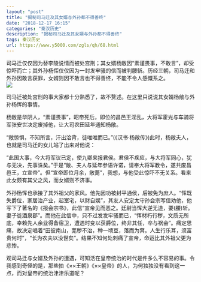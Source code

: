 ```yaml
---
layout: "post"
title: "揭秘司马迁及其女婿与外孙都不得善终"
date: "2018-12-17 16:15"
categories: "秦汉历史"
description: "揭秘司马迁及其女婿与外孙都不得善终"
tags: 秦汉历史
url: https://www.y5000.com/zgls/qh/68.html
---
```






司马迁仅仅因为替李陵说情而被处宫刑；其女婿杨敞因“素谨畏事，不敢言”，却受惊吓而亡；其外孙杨恽仅仅因为一封发牢骚的信而被判腰斩。历经三朝，司马迁和外孙因敢言获罪，女婿则因不敢言也不得善终，不能不令人感慨系之。  
[![](https://img.y5000.com/uploads/allimg/120425/2-120425151K1O1.jpg)](https://www.y5000.com)  
  
司马迁被处宫刑的事大家都十分熟悉了，故不赘述。在这里只说说其女婿杨敞与外孙杨恽的事情。  
  
杨敞是华阴人，“素谨畏事”，昭帝死后，即位的昌邑王淫乱，大将军霍光与车骑将军张安世决定废掉他，让大司农田延年通知杨敞。  
  
“敞惊惧，不知所言，汗出洽背，徒唯唯而已。”(《汉书·杨敞传》)此时，杨敞夫人，也就是司马迁的女儿站了出来对他说：  
  
“此国大事，今大将军议已定，使九卿来报君侯。君侯不疾应，与大将军同心，犹与无决，先事诛矣。”于是“敞、夫人与延年参语许诺，请奉大将军教令，遂共废昌邑王，立宣帝”。但“宣帝即位月余，敞薨”，我想，与他受此惊吓不无关系。看来此女颇有其父之风，而女婿则不济事。  
  
外孙杨恽也承接了其外祖父的家风。他先因功被封平通侯，后被免为庶人。“恽既失爵位，家居治产业，起室宅，以财自娱”，其友人安定太守孙会宗写信劝他，他写下了著名的《报会宗书》，此信“宣帝见而恶之。廷尉当恽大逆无道，要(腰)斩。妻子徙酒泉郡”。而他在此信中，只不过发发牢骚而已，“恽材朽行秽，文质无所底，幸赖先人余业得备宿卫，遭遇时变以获爵位，终非其任，卒与祸会”。痛定思痛，故决定唱着“田彼南山，芜秽不治，种一顷豆，落而为萁。人生行乐耳，须富贵何时”，“长为农夫以没世矣”。结果不知何处刺痛了宣帝，命运比其外祖父更为悲惨。  
  
观司马迁与女婿及外孙的遭遇，可知活在皇帝统治的时代是件多么不容易的事。令我感到奇怪的是，那些拍《××王朝》《××皇帝》的人，为何独独没有看到这一点，而对皇帝的统治津津乐道呢？  
